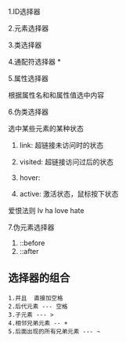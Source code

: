 1.ID选择器

2.元素选择器

3.类选择器

4.通配符选择器    *

5.属性选择器

根据属性名和和属性值选中内容

6.伪类选择器

选中某些元素的某种状态

1) link: 超链接未访问时的状态

2) visited: 超链接访问过后的状态

3)  hover:

4)  active: 激活状态，鼠标按下状态

爱恨法则 lv ha  love hate


7.伪元素选择器

1) ::before  
2) ::after



## 选择器的组合
    1.并且  直接加空格
    2.后代元素 --- 空格
    3.子元素 --- >
    4.相邻兄弟元素 -- +
    5.后面出现的所有兄弟元素 --- ~
